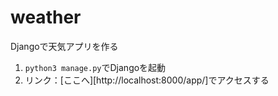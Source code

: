 # weather
Djangoで天気アプリを作る
1. `python3 manage.py`でDjangoを起動
2. リンク：[ここへ][http://localhost:8000/app/]でアクセスする
